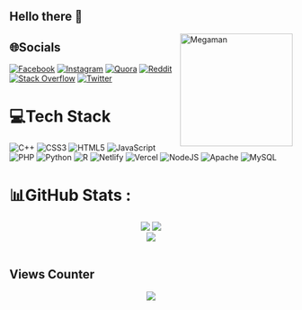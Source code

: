 ## Hello there 👋

<img align="right" alt="Megaman" width="200" src="https://clipart-library.com/images/8TxgGMkTp.gif">

## 🌐Socials
[![Facebook](https://img.shields.io/badge/Facebook-%231877F2.svg?logo=Facebook&logoColor=white)](https://facebook.com/FauzilElAdhim) 
[![Instagram](https://img.shields.io/badge/Instagram-%23E4405F.svg?logo=Instagram&logoColor=white)](https://instagram.com/fauziladhim.care) 
[![Quora](https://img.shields.io/badge/Quora-%23B92B27.svg?logo=Quora&logoColor=white)](https://quora.com/profile/Fauzil-El-Adhim) 
[![Reddit](https://img.shields.io/badge/Reddit-%23FF4500.svg?logo=Reddit&logoColor=white)](https://reddit.com/user/Nouzaria) 
[![Stack Overflow](https://img.shields.io/badge/-Stackoverflow-FE7A16?logo=stack-overflow&logoColor=white)](https://stackoverflow.com/users/28708423/nouzaria) 
[![Twitter](https://img.shields.io/badge/X-%23000000.svg?logo=X&logoColor=white)](https://x.com/FauzilEl) 

# 💻Tech Stack
![C++](https://img.shields.io/badge/c++-%2300599C.svg?style=for-the-badge&logo=c%2B%2B&logoColor=white) 
![CSS3](https://img.shields.io/badge/css3-%231572B6.svg?style=for-the-badge&logo=css3&logoColor=white) 
![HTML5](https://img.shields.io/badge/html5-%23E34F26.svg?style=for-the-badge&logo=html5&logoColor=white) 
![JavaScript](https://img.shields.io/badge/javascript-%23323330.svg?style=for-the-badge&logo=javascript&logoColor=%23F7DF1E) 
![PHP](https://img.shields.io/badge/php-%23777BB4.svg?style=for-the-badge&logo=php&logoColor=white) 
![Python](https://img.shields.io/badge/python-3670A0?style=for-the-badge&logo=python&logoColor=ffdd54) 
![R](https://img.shields.io/badge/r-%23276DC3.svg?style=for-the-badge&logo=r&logoColor=white) 
![Netlify](https://img.shields.io/badge/netlify-%23000000.svg?style=for-the-badge&logo=netlify&logoColor=#00C7B7) 
![Vercel](https://img.shields.io/badge/vercel-%23000000.svg?style=for-the-badge&logo=vercel&logoColor=white) 
![NodeJS](https://img.shields.io/badge/node.js-6DA55F?style=for-the-badge&logo=node.js&logoColor=white) 
![Apache](https://img.shields.io/badge/apache-%23D42029.svg?style=for-the-badge&logo=apache&logoColor=white) 
![MySQL](https://img.shields.io/badge/mysql-%2300f.svg?style=for-the-badge&logo=mysql&logoColor=white)


# 📊GitHub Stats :
<div align="center">
  <img src="https://github-readme-streak-stats.herokuapp.com/?user=Nouzaria&theme=radical&hide_border=false" />
  <img src="https://github-readme-stats.vercel.app/api/top-langs/?username=Nouzaria&theme=radical&hide_border=false&include_all_commits=false&count_private=false&layout=compact" /><br/>
  <img src="https://github-profile-trophy.vercel.app/?username=nouzaria&theme=radical" />
</div><br/>

## Views Counter
<div align="center">
  <a href="https://count.getloli.com/"><img src="https://count.getloli.com/@:Nouzaria?name=%3ANouzaria&theme=booru-lewd&padding=7&offset=0&align=top&scale=1&pixelated=1&darkmode=auto"/></a><br/>
</div>

<!--
**Nouzaria/Nouzaria** is a ✨ _special_ ✨ repository because its `README.md` (this file) appears on your GitHub profile.

Here are some ideas to get you started:

- 🔭 I’m currently working on ...
- 🌱 I’m currently learning ...
- 👯 I’m looking to collaborate on ...
- 🤔 I’m looking for help with ...
- 💬 Ask me about ...
- 📫 How to reach me: ...
- 😄 Pronouns: ...
- ⚡ Fun fact: ...
-->
